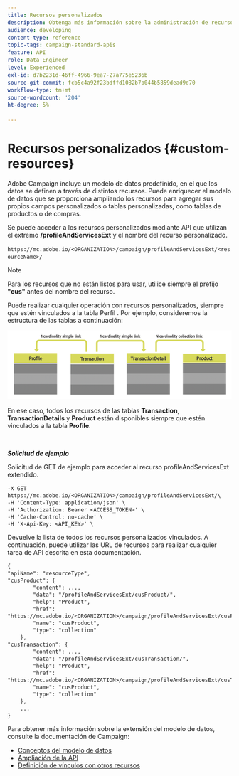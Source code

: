 ```yaml
---
title: Recursos personalizados
description: Obtenga más información sobre la administración de recursos personalizados con API/
audience: developing
content-type: reference
topic-tags: campaign-standard-apis
feature: API
role: Data Engineer
level: Experienced
exl-id: d7b2231d-46ff-4966-9ea7-27a775e5236b
source-git-commit: fcb5c4a92f23bdffd1082b7b044b5859dead9d70
workflow-type: tm+mt
source-wordcount: '204'
ht-degree: 5%

---
```


# Recursos personalizados {#custom-resources}

Adobe Campaign incluye un modelo de datos predefinido, en el que los datos se definen a través de distintos recursos. Puede enriquecer el modelo de datos que se proporciona ampliando los recursos para agregar sus propios campos personalizados o tablas personalizadas, como tablas de productos o de compras.

Se puede acceder a los recursos personalizados mediante API que utilizan el extremo **/profileAndServicesExt** y el nombre del recurso personalizado.

`https://mc.adobe.io/<ORGANIZATION>/campaign/profileAndServicesExt/<resourceName>/`

>[!NOTE]
>
>Para los recursos que no están listos para usar, utilice siempre el prefijo <b>&quot;cus&quot;</b> antes del nombre del recurso.

Puede realizar cualquier operación con recursos personalizados, siempre que estén vinculados a la tabla Perfil . Por ejemplo, consideremos la estructura de las tablas a continuación:

![texto alternativo](assets/cusresources.png)

En ese caso, todos los recursos de las tablas **Transaction**, **TransactionDetails** y **Product** están disponibles siempre que estén vinculados a la tabla **Profile**.

<br/>

***Solicitud de ejemplo***

Solicitud de GET de ejemplo para acceder al recurso profileAndServicesExt extendido.

```
-X GET https://mc.adobe.io/<ORGANIZATION>/campaign/profileAndServicesExt/\
-H 'Content-Type: application/json' \
-H 'Authorization: Bearer <ACCESS_TOKEN>' \
-H 'Cache-Control: no-cache' \
-H 'X-Api-Key: <API_KEY>' \
```

Devuelve la lista de todos los recursos personalizados vinculados. A continuación, puede utilizar las URL de recursos para realizar cualquier tarea de API descrita en esta documentación.

```
{
"apiName": "resourceType",
"cusProduct": {
        "content": ...,
        "data": "/profileAndServicesExt/cusProduct/",
        "help": "Product",
        "href": "https://mc.adobe.io/<ORGANIZATION>/campaign/profileAndServicesExt/cusProduct/metadata",
        "name": "cusProduct",
        "type": "collection"
    },
"cusTransaction": {
        "content": ...,
        "data": "/profileAndServicesExt/cusTransaction/",
        "help": "Product",
        "href": "https://mc.adobe.io/<ORGANIZATION>/campaign/profileAndServicesExt/cusTransaction/metadata",
        "name": "cusProduct",
        "type": "collection"
    },
    ...
}
```

Para obtener más información sobre la extensión del modelo de datos, consulte la documentación de Campaign:

* [Conceptos del modelo de datos](../../developing/using/data-model-concepts.md)
* [Ampliación de la API](../../developing/using/about-extending-the-api.md)
* [Definición de vínculos con otros recursos](https://helpx.adobe.com/campaign/standard/developing/using/configuring-the-resource-s-data-structure.html#defining-links-with-other-resources)
